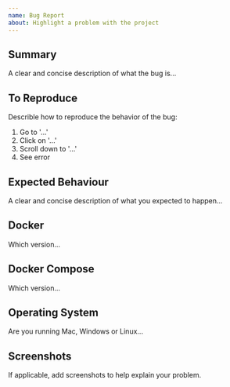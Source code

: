 ```yaml
---
name: Bug Report
about: Highlight a problem with the project 
---
```


## Summary

A clear and concise description of what the bug is...

## To Reproduce

Describle how to reproduce the behavior of the bug:

1. Go to '...'
1. Click on '...'
1. Scroll down to '...'
1. See error

## Expected Behaviour

A clear and concise description of what you expected to happen...

## Docker

Which version...

## Docker Compose

Which version...

## Operating System

Are you running Mac, Windows or Linux...

## Screenshots

If applicable, add screenshots to help explain your problem.